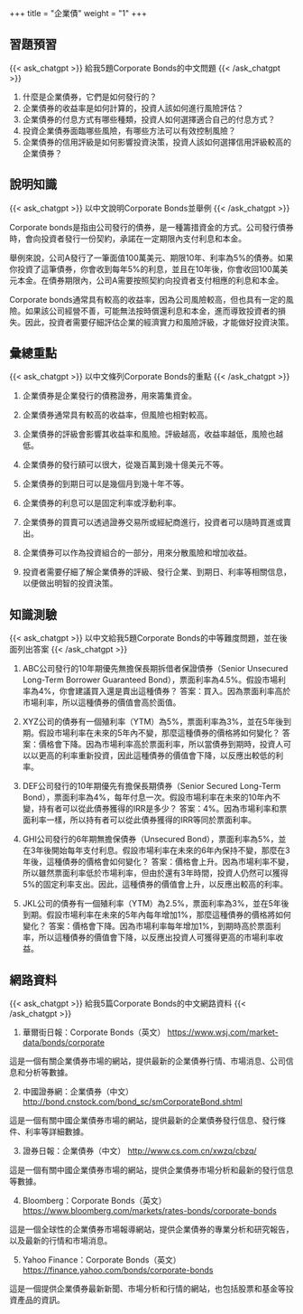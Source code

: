 +++
title = "企業債"
weight = "1"
+++
## 習題預習
{{< ask_chatgpt >}}
給我5題Corporate Bonds的中文問題
{{< /ask_chatgpt >}}



1. 什麼是企業債券，它們是如何發行的？
2. 企業債券的收益率是如何計算的，投資人該如何進行風險評估？
3. 企業債券的付息方式有哪些種類，投資人如何選擇適合自己的付息方式？
4. 投資企業債券面臨哪些風險，有哪些方法可以有效控制風險？
5. 企業債券的信用評級是如何影響投資決策，投資人該如何選擇信用評級較高的企業債券？   

## 說明知識
{{< ask_chatgpt >}}
以中文說明Corporate Bonds並舉例
{{< /ask_chatgpt >}}



Corporate bonds是指由公司發行的債券，是一種籌措資金的方式。公司發行債券時，會向投資者發行一份契約，承諾在一定期限內支付利息和本金。

舉例來說，公司A發行了一筆面值100萬美元、期限10年、利率為5%的債券。如果你投資了這筆債券，你會收到每年5%的利息，並且在10年後，你會收回100萬美元本金。在債券期限內，公司A需要按照契約向投資者支付相應的利息和本金。

Corporate bonds通常具有較高的收益率，因為公司風險較高，但也具有一定的風險。如果該公司經營不善，可能無法按時償還利息和本金，進而導致投資者的損失。因此，投資者需要仔細評估企業的經濟實力和風險評級，才能做好投資決策。   

## 彙總重點
{{< ask_chatgpt >}}
以中文條列Corporate Bonds的重點
{{< /ask_chatgpt >}}



1. 企業債券是企業發行的債務證券，用來籌集資金。

2. 企業債券通常具有較高的收益率，但風險也相對較高。

3. 企業債券的評級會影響其收益率和風險。評級越高，收益率越低，風險也越低。

4. 企業債券的發行額可以很大，從幾百萬到幾十億美元不等。

5. 企業債券的到期日可以是幾個月到幾十年不等。

6. 企業債券的利息可以是固定利率或浮動利率。

7. 企業債券的買賣可以透過證券交易所或經紀商進行，投資者可以隨時買進或賣出。

8. 企業債券可以作為投資組合的一部分，用來分散風險和增加收益。

9. 投資者需要仔細了解企業債券的評級、發行企業、到期日、利率等相關信息，以便做出明智的投資決策。   

## 知識測驗
{{< ask_chatgpt >}}
以中文給我5題Corporate Bonds的中等難度問題，並在後面列出答案
{{< /ask_chatgpt >}}



1. ABC公司發行的10年期優先無擔保長期拆借者保證債券（Senior Unsecured Long-Term Borrower Guaranteed Bond），票面利率為4.5%。假設市場利率為4%，你會建議買入還是賣出這種債券？
答案：買入。因為票面利率高於市場利率，所以這種債券的價值會高於面值。

2. XYZ公司的債券有一個殖利率（YTM）為5%，票面利率為3%，並在5年後到期。假設市場利率在未來的5年內不變，那麼這種債券的價格將如何變化？
答案：價格會下降。因為市場利率高於票面利率，所以當債券到期時，投資人可以以更高的利率重新投資，因此這種債券的價值會下降，以反應出較低的利率。

3. DEF公司發行的10年期優先有擔保長期債券（Senior Secured Long-Term Bond），票面利率為4%，每年付息一次。假設市場利率在未來的10年內不變，持有者可以從此債券獲得的IRR是多少？
答案：4%。因為市場利率和票面利率一樣，所以持有者可以從此債券獲得的IRR等同於票面利率。

4. GHI公司發行的6年期無擔保債券（Unsecured Bond），票面利率為5%，並在3年後開始每年支付利息。假設市場利率在未來的6年內保持不變，那麼在3年後，這種債券的價格會如何變化？
答案：價格會上升。因為市場利率不變，所以雖然票面利率低於市場利率，但由於還有3年時間，投資人仍然可以獲得5%的固定利率支出。因此，這種債券的價值會上升，以反應出較高的利率。

5. JKL公司的債券有一個殖利率（YTM）為2.5%，票面利率為3%，並在5年後到期。假設市場利率在未來的5年內每年增加1%，那麼這種債券的價格將如何變化？
答案：價格會下降。因為市場利率每年增加1%，到期時高於票面利率，所以這種債券的價值會下降，以反應出投資人可獲得更高的市場利率收益。   

## 網路資料
{{< ask_chatgpt >}}
給我5篇Corporate Bonds的中文網路資料
{{< /ask_chatgpt >}}

1. 華爾街日報：Corporate Bonds（英文） https://www.wsj.com/market-data/bonds/corporate

這是一個有關企業債券市場的網站，提供最新的企業債券行情、市場消息、公司信息和分析等數據。

2. 中國證券網：企業債券（中文） http://bond.cnstock.com/bond_sc/smCorporateBond.shtml 

這是一個有關中國企業債券市場的網站，提供最新的企業債券發行信息、發行條件、利率等詳細數據。

3. 證券日報：企業債券（中文） http://www.cs.com.cn/xwzq/cbzq/ 

這是一個有關中國企業債券市場的網站，提供企業債券市場分析和最新的發行信息等數據。

4. Bloomberg：Corporate Bonds（英文） https://www.bloomberg.com/markets/rates-bonds/corporate-bonds 

這是一個全球性的企業債券市場報導網站，提供企業債券的專業分析和研究報告，以及最新的行情和市場消息。

5. Yahoo Finance：Corporate Bonds（英文） https://finance.yahoo.com/bonds/corporate-bonds 

這是一個提供企業債券最新新聞、市場分析和行情的網站，也包括股票和基金等投資產品的資訊。   

